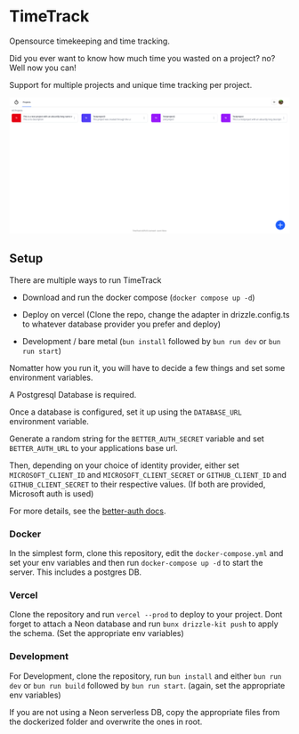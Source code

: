 # TimeTrack

Opensource timekeeping and time tracking.

Did you ever want to know how much time you wasted on a project? no? Well now you can!

Support for multiple projects and unique time tracking per project.

![screenshot](screenshot.png)

## Setup

There are multiple ways to run TimeTrack

- Download and run the docker compose (`docker compose up -d`)

- Deploy on vercel (Clone the repo, change the adapter in drizzle.config.ts to whatever database provider you prefer and deploy)

- Development / bare metal (`bun install` followed by `bun run dev` or `bun run start`)

Nomatter how you run it, you will have to decide a few things and set some environment variables.

A Postgresql Database is required.

Once a database is configured, set it up using the `DATABASE_URL` environment variable.

Generate a random string for the `BETTER_AUTH_SECRET` variable and set `BETTER_AUTH_URL` to your applications base url.

Then, depending on your choice of identity provider, either set `MICROSOFT_CLIENT_ID` and `MICROSOFT_CLIENT_SECRET` or `GITHUB_CLIENT_ID` and `GITHUB_CLIENT_SECRET` to their respective values. (If both are provided, Microsoft auth is used)

For more details, see the [better-auth docs](https://www.better-auth.com/docs).

### Docker

In the simplest form, clone this repository, edit the `docker-compose.yml` and set your env variables and then run `docker-compose up -d` to start the server. This includes a postgres DB.

### Vercel

Clone the repository and run `vercel --prod` to deploy to your project. Dont forget to attach a Neon database and run `bunx drizzle-kit push` to apply the schema. (Set the appropriate env variables)

### Development

For Development, clone the repository, run `bun install` and either `bun run dev` or `bun run build` followed by `bun run start`. (again, set the appropriate env variables)

If you are not using a Neon serverless DB, copy the appropriate files from the dockerized folder and overwrite the ones in root.